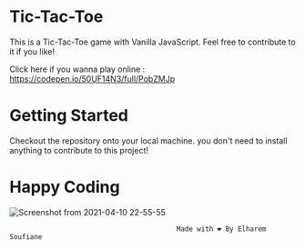 # Tic-Tac-Toe

This is a Tic-Tac-Toe game with Vanilla JavaScript. Feel free to contribute to it if you like!

Click here if you wanna play online : https://codepen.io/50UF14N3/full/PobZMJp

# Getting Started

Checkout the repository onto your local machine.
you don't need to install anything to contribute to this project!

# Happy Coding

![Screenshot from 2021-04-10 22-55-55](https://user-images.githubusercontent.com/44909504/114285592-4031d180-9a50-11eb-896e-a2e76f2ac750.png)

                                             Made with ❤️ By Elharem Soufiane
